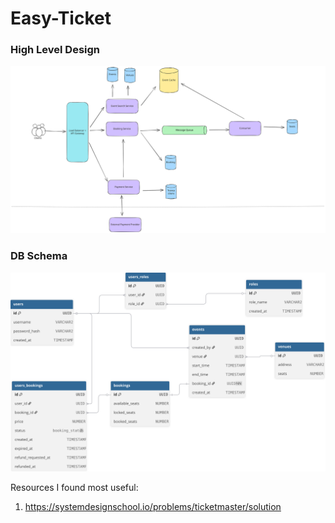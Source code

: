 # Easy-Ticket

### High Level Design
<img src='./High_Level_Design.svg'>

### DB Schema
<img src='./DB_Schema.svg'>

Resources I found most useful:
1. https://systemdesignschool.io/problems/ticketmaster/solution